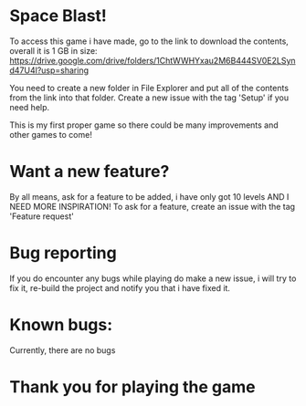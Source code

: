 # Space Blast!
 
To access this game i have made, go to the link to download the contents, overall it is 1 GB in size:
https://drive.google.com/drive/folders/1ChtWWHYxau2M6B444SV0E2LSynd47U4l?usp=sharing

You need to create a new folder in File Explorer and put all of the contents from the link into that folder. Create a new issue with the tag 'Setup' if you need help.

This is my first proper game so there could be many improvements and other games to come!

# Want a new feature?
By all means, ask for a feature to be added, i have only got 10 levels AND I NEED MORE INSPIRATION!
To ask for a feature, create an issue with the tag 'Feature request'

# Bug reporting
If you do encounter any bugs while playing do make a new issue, i will try to fix it, re-build the project and notify you that i have fixed it.

# Known bugs:
Currently, there are no bugs

# Thank you for playing the game
